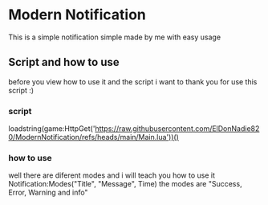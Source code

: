# Modern Notification
This is a simple notification simple made by me with easy usage
## Script and how to use
before you view how to use it and the script i want to thank you for use this script :)
### script
loadstring(game:HttpGet('https://raw.githubusercontent.com/ElDonNadie820/ModernNotification/refs/heads/main/Main.lua'))()
### how to use
well there are diferent modes and i will teach you how to use it
Notification:Modes("Title", "Message", Time)
the modes are "Success, Error, Warning and info"
